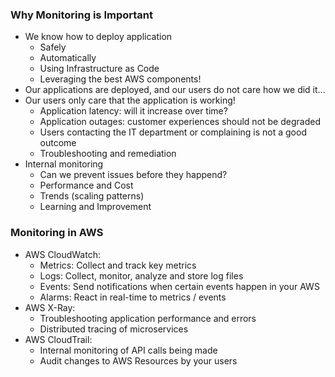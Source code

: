 ### Why Monitoring is Important

- We know how to deploy application
  - Safely
  - Automatically
  - Using Infrastructure as Code
  - Leveraging the best AWS components!
- Our applications are deployed, and our users do not care how we did it...
- Our users only care that the application is working!
  - Application latency: will it increase over time?
  - Application outages: customer experiences should not be degraded
  - Users contacting the IT department or complaining is not a good outcome
  - Troubleshooting and remediation
- Internal monitoring
  - Can we prevent issues before they happend?
  - Performance and Cost
  - Trends (scaling patterns)
  - Learning and Improvement

### Monitoring in AWS

- AWS CloudWatch:
  - Metrics: Collect and track key metrics
  - Logs: Collect, monitor, analyze and store log files
  - Events: Send notifications when certain events happen in your AWS
  - Alarms: React in real-time to metrics / events
- AWS X-Ray:
  - Troubleshooting application performance and errors
  - Distributed tracing of microservices
- AWS CloudTrail:
  - Internal monitoring of API calls being made
  - Audit changes to AWS Resources by your users
